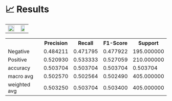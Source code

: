 # 📈 Results

<table width="100%">
  <tr>
    <td align="center"><img src="https://i.ibb.co/DDrvqPX/accwellgen.png" width="100%"></td>
    <td align="center"><img src="https://i.ibb.co/r70PRsr/cmwellgen.png" width="80%"></td>
  </tr>
</table>

<div style="width: fit-content; margin: auto;">
<table>
  <tr>
    <th></th>
    <th>Precision</th>
    <th>Recall</th>
    <th>F1-Score</th>
    <th>Support</th>
  </tr>
  <tr>
    <td>Negative</td>
    <td>0.484211</td>
    <td>0.471795</td>
    <td>0.477922</td>
    <td>195.000000</td>
  </tr>
  <tr>
    <td>Positive</td>
    <td>0.520930</td>
    <td>0.533333</td>
    <td>0.527059</td>
    <td>210.000000</td>
  </tr>
  <tr>
    <td>accuracy</td>
    <td>0.503704</td>
    <td>0.503704</td>
    <td>0.503704</td>
    <td>0.503704</td>
  </tr>
  <tr>
    <td>macro avg</td>
    <td>0.502570</td>
    <td>0.502564</td>
    <td>0.502490</td>
    <td>405.000000</td>
  </tr>
  <tr>
    <td>weighted avg</td>
    <td>0.503250</td>
    <td>0.503704</td>
    <td>0.503400</td>
    <td>405.000000</td>
  </tr>
</table>
</div>
